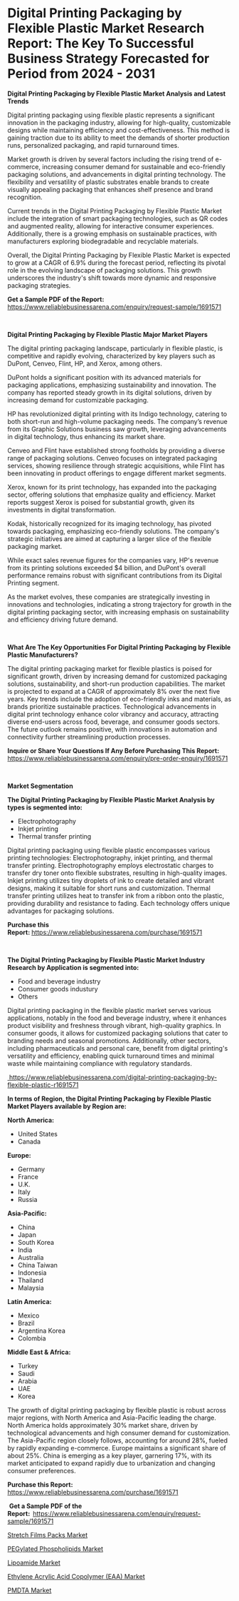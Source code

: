 <p><h1>Digital Printing Packaging by Flexible Plastic Market Research Report: The Key To Successful Business Strategy Forecasted for Period from 2024 - 2031</h1></p><p><strong>Digital Printing Packaging by Flexible Plastic Market Analysis and Latest Trends</strong></p>
<p><p>Digital printing packaging using flexible plastic represents a significant innovation in the packaging industry, allowing for high-quality, customizable designs while maintaining efficiency and cost-effectiveness. This method is gaining traction due to its ability to meet the demands of shorter production runs, personalized packaging, and rapid turnaround times. </p><p>Market growth is driven by several factors including the rising trend of e-commerce, increasing consumer demand for sustainable and eco-friendly packaging solutions, and advancements in digital printing technology. The flexibility and versatility of plastic substrates enable brands to create visually appealing packaging that enhances shelf presence and brand recognition. </p><p>Current trends in the Digital Printing Packaging by Flexible Plastic Market include the integration of smart packaging technologies, such as QR codes and augmented reality, allowing for interactive consumer experiences. Additionally, there is a growing emphasis on sustainable practices, with manufacturers exploring biodegradable and recyclable materials. </p><p>Overall, the Digital Printing Packaging by Flexible Plastic Market is expected to grow at a CAGR of 6.9% during the forecast period, reflecting its pivotal role in the evolving landscape of packaging solutions. This growth underscores the industry's shift towards more dynamic and responsive packaging strategies.</p></p>
<p><strong>Get a Sample PDF of the Report:&nbsp;</strong> <a href="https://www.reliablebusinessarena.com/enquiry/request-sample/1691571?utm_campaign=1337&utm_medium=2&utm_source=Github&utm_content=ia&utm_term=18102024&utm_id=digital-printing-packaging-by-flexible-plastic">https://www.reliablebusinessarena.com/enquiry/request-sample/1691571</a></p>
<p>&nbsp;</p>
<p><strong>Digital Printing Packaging by Flexible Plastic Major Market Players</strong></p>
<p><p>The digital printing packaging landscape, particularly in flexible plastic, is competitive and rapidly evolving, characterized by key players such as DuPont, Cenveo, Flint, HP, and Xerox, among others. </p><p>DuPont holds a significant position with its advanced materials for packaging applications, emphasizing sustainability and innovation. The company has reported steady growth in its digital solutions, driven by increasing demand for customizable packaging.</p><p>HP has revolutionized digital printing with its Indigo technology, catering to both short-run and high-volume packaging needs. The company’s revenue from its Graphic Solutions business saw growth, leveraging advancements in digital technology, thus enhancing its market share.</p><p>Cenveo and Flint have established strong footholds by providing a diverse range of packaging solutions. Cenveo focuses on integrated packaging services, showing resilience through strategic acquisitions, while Flint has been innovating in product offerings to engage different market segments.</p><p>Xerox, known for its print technology, has expanded into the packaging sector, offering solutions that emphasize quality and efficiency. Market reports suggest Xerox is poised for substantial growth, given its investments in digital transformation.</p><p>Kodak, historically recognized for its imaging technology, has pivoted towards packaging, emphasizing eco-friendly solutions. The company's strategic initiatives are aimed at capturing a larger slice of the flexible packaging market.</p><p>While exact sales revenue figures for the companies vary, HP's revenue from its printing solutions exceeded $4 billion, and DuPont's overall performance remains robust with significant contributions from its Digital Printing segment. </p><p>As the market evolves, these companies are strategically investing in innovations and technologies, indicating a strong trajectory for growth in the digital printing packaging sector, with increasing emphasis on sustainability and efficiency driving future demand.</p></p>
<p>&nbsp;</p>
<p><strong>What Are The Key Opportunities For Digital Printing Packaging by Flexible Plastic Manufacturers?</strong></p>
<p><p>The digital printing packaging market for flexible plastics is poised for significant growth, driven by increasing demand for customized packaging solutions, sustainability, and short-run production capabilities. The market is projected to expand at a CAGR of approximately 8% over the next five years. Key trends include the adoption of eco-friendly inks and materials, as brands prioritize sustainable practices. Technological advancements in digital print technology enhance color vibrancy and accuracy, attracting diverse end-users across food, beverage, and consumer goods sectors. The future outlook remains positive, with innovations in automation and connectivity further streamlining production processes.</p></p>
<p><strong>Inquire or Share Your Questions If Any Before Purchasing This Report:</strong> <a href="https://www.reliablebusinessarena.com/enquiry/pre-order-enquiry/1691571?utm_campaign=1337&utm_medium=2&utm_source=Github&utm_content=ia&utm_term=18102024&utm_id=digital-printing-packaging-by-flexible-plastic">https://www.reliablebusinessarena.com/enquiry/pre-order-enquiry/1691571</a></p>
<p>&nbsp;</p>
<p><strong>Market Segmentation</strong></p>
<p><strong>The Digital Printing Packaging by Flexible Plastic Market Analysis by types is segmented into:</strong></p>
<p><ul><li>Electrophotography</li><li>Inkjet printing</li><li>Thermal transfer printing</li></ul></p>
<p><p>Digital printing packaging using flexible plastic encompasses various printing technologies: Electrophotography, inkjet printing, and thermal transfer printing. Electrophotography employs electrostatic charges to transfer dry toner onto flexible substrates, resulting in high-quality images. Inkjet printing utilizes tiny droplets of ink to create detailed and vibrant designs, making it suitable for short runs and customization. Thermal transfer printing utilizes heat to transfer ink from a ribbon onto the plastic, providing durability and resistance to fading. Each technology offers unique advantages for packaging solutions.</p></p>
<p><strong>Purchase this Report:&nbsp;</strong><a href="https://www.reliablebusinessarena.com/purchase/1691571?utm_campaign=1337&utm_medium=2&utm_source=Github&utm_content=ia&utm_term=18102024&utm_id=digital-printing-packaging-by-flexible-plastic">https://www.reliablebusinessarena.com/purchase/1691571</a></p>
<p>&nbsp;</p>
<p><strong>The Digital Printing Packaging by Flexible Plastic Market Industry Research by Application is segmented into:</strong></p>
<p><ul><li>Food and beverage industry</li><li>Consumer goods industury</li><li>Others</li></ul></p>
<p><p>Digital printing packaging in the flexible plastic market serves various applications, notably in the food and beverage industry, where it enhances product visibility and freshness through vibrant, high-quality graphics. In consumer goods, it allows for customized packaging solutions that cater to branding needs and seasonal promotions. Additionally, other sectors, including pharmaceuticals and personal care, benefit from digital printing's versatility and efficiency, enabling quick turnaround times and minimal waste while maintaining compliance with regulatory standards.</p></p>
<p><a href="https://www.reliablebusinessarena.com/digital-printing-packaging-by-flexible-plastic-r1691571?utm_campaign=1337&utm_medium=2&utm_source=Github&utm_content=ia&utm_term=18102024&utm_id=digital-printing-packaging-by-flexible-plastic">&nbsp;https://www.reliablebusinessarena.com/digital-printing-packaging-by-flexible-plastic-r1691571</a></p>
<p><strong>In terms of Region, the Digital Printing Packaging by Flexible Plastic Market Players available by Region are:</strong></p>
<p>
    <p> <strong> North America: </strong>
        <ul>
            <li>United States</li>
            <li>Canada</li>
        </ul>
        </p> 
    <p> <strong> Europe: </strong>
        <ul>
            <li>Germany</li>
            <li>France</li>
            <li>U.K.</li>
            <li>Italy</li>
            <li>Russia</li>
        </ul>
        </p> 
    <p> <strong> Asia-Pacific: </strong>
        <ul>
            <li>China</li>
            <li>Japan</li>
            <li>South Korea</li>
            <li>India</li>
            <li>Australia</li>
            <li>China Taiwan</li>
            <li>Indonesia</li>
            <li>Thailand</li>
            <li>Malaysia</li>
        </ul>
        </p> 
    <p> <strong> Latin America: </strong>
        <ul>
            <li>Mexico</li>
            <li>Brazil</li>
            <li>Argentina Korea</li>
            <li>Colombia</li>
        </ul>
        </p> 
    <p> <strong> Middle East & Africa: </strong>
        <ul>
            <li>Turkey</li>
            <li>Saudi</li>
            <li>Arabia</li>
            <li>UAE</li>
            <li>Korea</li>
        </ul>
    </p>
    </p>
<p><p>The growth of digital printing packaging by flexible plastic is robust across major regions, with North America and Asia-Pacific leading the charge. North America holds approximately 30% market share, driven by technological advancements and high consumer demand for customization. The Asia-Pacific region closely follows, accounting for around 28%, fueled by rapidly expanding e-commerce. Europe maintains a significant share of about 25%. China is emerging as a key player, garnering 17%, with its market anticipated to expand rapidly due to urbanization and changing consumer preferences.</p></p>
<p><strong>Purchase this Report: </strong><a href="https://www.reliablebusinessarena.com/purchase/1691571?utm_campaign=1337&utm_medium=2&utm_source=Github&utm_content=ia&utm_term=18102024&utm_id=digital-printing-packaging-by-flexible-plastic">https://www.reliablebusinessarena.com/purchase/1691571</a></p>
<p>&nbsp;<strong>Get a Sample PDF of the Report:&nbsp;&nbsp;</strong><a href="https://www.reliablebusinessarena.com/enquiry/request-sample/1691571?utm_campaign=1337&utm_medium=2&utm_source=Github&utm_content=ia&utm_term=18102024&utm_id=digital-printing-packaging-by-flexible-plastic">https://www.reliablebusinessarena.com/enquiry/request-sample/1691571</a></p>
<p><strong></strong></p>
<p><p><a href="https://github.com/Krish2023na/Market-Research-Report-List-6/blob/main/stretch-films-packs-market.md?utm_campaign=1337&utm_medium=2&utm_source=Github&utm_content=ia&utm_term=18102024&utm_id=digital-printing-packaging-by-flexible-plastic">Stretch Films Packs Market</a></p><p><a href="https://www.linkedin.com/pulse/strategic-forecast-pegylated-phospholipids-market-growth-h9ggf?utm_campaign=1337&utm_medium=2&utm_source=Github&utm_content=ia&utm_term=18102024&utm_id=digital-printing-packaging-by-flexible-plastic">PEGylated Phospholipids Market</a></p><p><a href="https://www.linkedin.com/pulse/lipoamide-market-size-share-analysis-growth-trends-forecasts-qzu8f?utm_campaign=1337&utm_medium=2&utm_source=Github&utm_content=ia&utm_term=18102024&utm_id=digital-printing-packaging-by-flexible-plastic">Lipoamide Market</a></p><p><a href="https://github.com/RickHolmes3/Market-Research-Report-List-7/blob/main/ethylene-acrylic-acid-copolymer-eaa-market.md?utm_campaign=1337&utm_medium=2&utm_source=Github&utm_content=ia&utm_term=18102024&utm_id=digital-printing-packaging-by-flexible-plastic">Ethylene Acrylic Acid Copolymer (EAA) Market</a></p><p><a href="https://www.linkedin.com/pulse/pmdta-market-shifts-strategic-analysis-2024-2031-mcqinsights-yff2f?utm_campaign=1337&utm_medium=2&utm_source=Github&utm_content=ia&utm_term=18102024&utm_id=digital-printing-packaging-by-flexible-plastic">PMDTA Market</a></p></p>